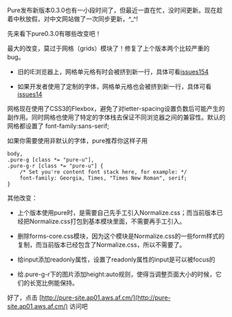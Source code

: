 <!-- 
.. tags: 翻译, css
.. link: 
.. slug: update-pure-site-03
.. title: pure 0.3.0发布了，pure中文网站也更新了
.. description: pure, css框架, pure翻译, pure中文版
.. comment: True
.. date: 2013/09/21 11:12:14
-->




Pure发布新版本0.3.0也有一小段时间了，但最近一直在忙，没时间更新。现在趁着中秋放假，对中文网站做了一次同步更新，^_^!

先来看下pure0.3.0有哪些改变吧！

最大的改变，莫过于网格（grids）模块了！修复了上个版本两个比较严重的bug。

* 旧的IE浏览器上，网格单元格有时会被挤到新一行，具体可看<a href="https://github.com/yui/pure/issues/154/" target="_blank">issues154</a>

* 如果开发者使用了定制的字体，网格单元格也会被挤到新一行，具体可看<a href="https://github.com/yui/pure/issues/41/" target="_blank">issues14</a>

网格现在使用了CSS3的Flexbox，避免了对letter-spacing设置负数后可能产生的副作用。同时网格也使用了特定的字体栈去保证不同浏览器之间的兼容性。默认的网格都设置了	font-family:sans-serif;

如果你需要使用非默认的字体，pure推荐你这样子用

	body,
	.pure-g [class *= "pure-u"],
	.pure-g-r [class *= "pure-u"] {
	    /* Set you're content font stack here, for example: */
	    font-family: Georgia, Times, "Times New Roman", serif;
	}

其他改变：
* 上个版本使用pure时，是需要自己先手工引入Normalize.css；而当前版本已经把Normalize.css打包到基本模块里面，不需要再手工引入。

* 删除forms-core.css模块，因为这个模块是Normalize.css的一些form样式的复制，而当前版本已经包含了Normalize.css，所以不需要了。

* 给input添加readonly属性，设置了readonly属性的input是可以被focus的

* 给.pure-g-r下的图片添加height:auto规则，使得当调整页面大小的时候，它们的长宽比例能保持。

好了，点击 [http://pure-site.ap01.aws.af.cm/](http://pure-site.ap01.aws.af.cm/) 访问吧
